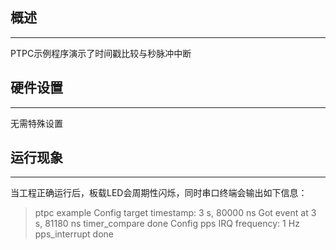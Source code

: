 ## 概述
***
PTPC示例程序演示了时间戳比较与秒脉冲中断

## 硬件设置
***
无需特殊设置

## 运行现象
***
当工程正确运行后，板载LED会周期性闪烁，同时串口终端会输出如下信息：
> ptpc example
> Config target timestamp: 3 s, 80000 ns
> Got event at 3 s, 81180 ns
> timer_compare done
> Config pps IRQ frequency: 1 Hz
> pps_interrupt done
